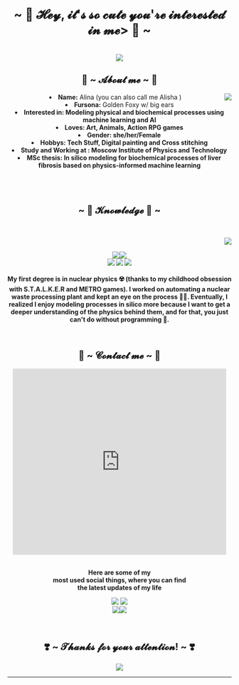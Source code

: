 <body>
  <center>
<h1 align="center">~ 💖 𝓗𝓮𝔂, 𝓲𝓽'𝓼 𝓼𝓸 𝓬𝓾𝓽𝓮 𝔂𝓸𝓾'𝓻𝓮 𝓲𝓷𝓽𝓮𝓻𝓮𝓼𝓽𝓮𝓭 𝓲𝓷 𝓶𝓮> 💖 ~</h1>
<br>
<div id="header" align="center">
  <img src="https://i.giphy.com/media/v1.Y2lkPTc5MGI3NjExeHl0bmF6MWJuYjU0dno5OGw3eDZtMWM2ajF2bG9lMTdqb3pmeXR2biZlcD12MV9pbnRlcm5hbF9naWZfYnlfaWQmY3Q9Zw/12Wb0g41GJTM0E/giphy.gif">
</div>
<div>
<h2 align="center"> 🦊 ~ 𝓐𝓫𝓸𝓾𝓽 𝓶𝓮 ~ 🦊 </h2>
  <div align="center">
<img src="https://i.giphy.com/media/v1.Y2lkPTc5MGI3NjExbXE3MWkwc2Y4ems4Z3ZzOG44cm1qOW91djF0NXVvdnFjNjRwc3Q1YyZlcD12MV9pbnRlcm5hbF9naWZfYnlfaWQmY3Q9Zw/zMRB0OEsqJMiI/giphy.gif" align="right">
  </div>
<li>
 <b>Name:</b> Alina (you can also call me Alisha ) </li>
<li>
<b>Fursona:</b> Golden Foxy w/ big ears 
</li>
<li>
<b>Interested in: Modeling physical and biochemical processes using machine learning and AI 
</li>
<li>
<b>Loves:</b> Art, Animals, Action RPG games
</li>
<li>
<b>Gender:</b> she/her/Female
</li>
<li>
<b>Hobbys:</b> Tech Stuff, Digital painting and Cross stitching
</li>
<li>
<b>Study and Working at :</b> Moscow Institute of Physics and Technology
</li>
<li>
<b>MSc thesis:</b> In silico modeling for biochemical processes of liver fibrosis based on physics-informed machine learning
</li>
<br><br><br>
</div>
<div>
<h2 align="center">            ~ 📇 𝓚𝓷𝓸𝔀𝓵𝓮𝓭𝓰𝓮 📇 ~</h2>
 <br>
<p>
  <div align="center">
<img src="https://i.giphy.com/media/v1.Y2lkPTc5MGI3NjExbGo0YTJldXM3ZjB2bGMxdjV0eGlpcXBwc20yaGd6Z3I1OTdyajZsciZlcD12MV9pbnRlcm5hbF9naWZfYnlfaWQmY3Q9Zw/HWgx3EEyEvJcs/giphy.gif" align="right">
  </div>
</div>
<div>
  <br>
<p align="center"><img src="https://img.shields.io/badge/-Docker-blue?style=flat-circle&logo=Docker"/><img src="https://img.shields.io/badge/-VSCode-blue?style=flat-circle&logo=VSCode"/><br>
 <img src="https://img.shields.io/badge/-Python-yellow?style=flat-circle&logo=Python)![php](https://img.shields.io/badge/-php-green?style=flat-circle&logo=php"/> <img src="https://img.shields.io/badge/-Markdown-black?style=flat-circle&logo=markdown"/> <img src="https://img.shields.io/badge/-Git-yellow?style=flat-circle&logo=git"/> <br><br>
My first degree is in nuclear physics ☢️ (thanks to my childhood obsession with S.T.A.L.K.E.R and METRO games). I worked on automating a nuclear waste processing plant and kept an eye on the process 👷‍♀️. Eventually, I realized I enjoy modeling processes in silico more because I want to get a deeper understanding of the physics behind them, and for that, you just can't do without programming 👾.
</p>
<br>
<h2 align="center">           📝 ~ 𝓒𝓸𝓷𝓽𝓪𝓬𝓽 𝓶𝓮 ~ 📝</h2>
  <div align="center">
<div style="width:480px"><iframe allow="fullscreen" frameBorder="0" height="418" src="https://giphy.com/embed/5VfNPyYqdiMCHWwPmo/video" width="480"></iframe></div>
  </div>
<br>
<p align="center">Here are some of my <br>
most used social things, where you can find <br>
the latest updates of my life </p>
<p align="center"><a href="https://www.instagram.com/abbelini/" target="_blank"><img src="https://img.shields.io/badge/Instagram-purple"/></a> <a href="https://steamcommunity.com/id/abbelini513/" target="_blank"><img src="https://img.shields.io/badge/Steam-darkblue"/></a> <br>
<a href="https://www.linkedin.com/in/alina-bondareva/" target="_blank"><img src="https://img.shields.io/badge/LinkedIn-blue"/></a><a href="https://www.researchgate.net/profile/Alina-Bondareva" target="_blank"><img src="https://img.shields.io/badge/ResearchGate-white"></a></p>
</div>
<br>
<div>
<h2 align="center">❣️ ~ 𝓣𝓱𝓪𝓷𝓴𝓼 𝓯𝓸𝓻 𝔂𝓸𝓾𝓻 𝓪𝓽𝓽𝓮𝓷𝓽𝓲𝓸𝓷! ~ ❣️</h2>
<div align="center">
<img src="https://i.imgur.com/tzYKRfd.gif">
</div>
<hr>
</div>
</div>
    </center>
</body>

